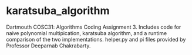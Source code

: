 # karatsuba_algorithm
Dartmouth COSC31: Algorithms Coding Assignment 3.
Includes code for naive polynomial multipication, karatsuba algorithm, and a runtime comparison of the two implementations.
helper.py and pi files provided by Professor Deeparnab Chakrabarty.
